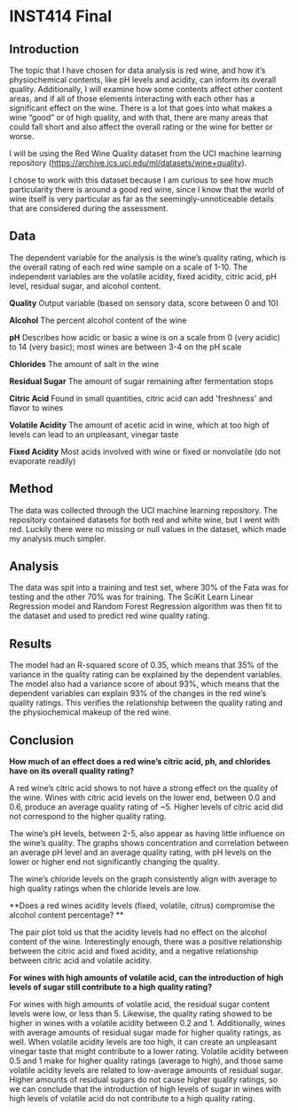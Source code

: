 # INST414 Final
## Introduction 

The topic that I have chosen for data analysis is red wine, and how it’s physiochemical contents, like pH levels and acidity, can inform its overall quality. Additionally, I will examine how some contents affect other content areas, and if all of those elements interacting with each other has a significant effect on the wine. There is a lot that goes into what makes a wine “good” or of high quality, and with that, there are many areas that could fall short and also affect the overall rating or the wine for better or worse.

I will be using the Red Wine Quality dataset from the UCI machine learning repository (https://archive.ics.uci.edu/ml/datasets/wine+quality).
 
I chose to work with this dataset because I am curious to see how much particularity there is around a good red wine, since I know that the world of wine itself is very particular as far as the seemingly-unnoticeable details that are considered during the assessment. 

## Data
The dependent variable for the analysis is the wine’s quality rating, which is the overall rating of each red wine sample on a scale of 1-10. The independent variables are the volatile acidity, fixed acidity, citric acid, pH level, residual sugar, and alcohol content. 

**Quality**
Output variable (based on sensory data, score between 0 and 10)

**Alcohol**
The percent alcohol content of the wine

**pH**
Describes how acidic or basic a wine is on a scale from 0 (very acidic) to 14 (very basic); most wines are between 3-4 on the pH scale

**Chlorides**
The amount of salt in the wine

**Residual Sugar**
The amount of sugar remaining after fermentation stops

**Citric Acid**
Found in small quantities, citric acid can add 'freshness' and flavor to wines

**Volatile Acidity**
The amount of acetic acid in wine, which at too high of levels can lead to an unpleasant, vinegar taste

**Fixed Acidity**
Most acids involved with wine or fixed or nonvolatile (do not evaporate readily)


## Method
The data was collected through the UCI machine learning repository. The repository contained datasets for both red and white wine, but I went with red. Luckily there were no missing or null values in the dataset, which made my analysis much simpler. 

## Analysis
The data was spit into a training and test set, where 30% of the Fata was for testing and the other 70% was for training. The SciKit Learn Linear Regression model and Random Forest Regression algorithm was then fit to the dataset and used to predict red wine quality rating. 

## Results
The model had an R-squared score of 0.35, which means that 35% of the variance in the quality rating can be explained by the dependent variables. The model also had a variance score of about 93%, which means that the dependent variables can explain 93% of the changes in the red wine’s quality ratings. This verifies the relationship between the quality rating and the physiochemical makeup of the red wine. 

## Conclusion

**How much of an effect does a red wine’s citric acid, ph, and chlorides have on its overall quality rating?**

A red wine’s citric acid shows to not have a strong effect on the quality of the wine. Wines with citric acid levels on the lower end, between 0.0 and 0.6, produce an average quality rating of ~5. Higher levels of citric acid did not correspond to the higher quality rating. 

The wine’s pH levels, between 2-5, also appear as having little influence on the wine’s quality. The graphs shows concentration and correlation between an average pH level and an average quality rating, with pH levels on the lower or higher end not significantly changing the quality. 

The wine’s chloride levels on the graph consistently align with average to high quality ratings when the chloride levels are low. 

**Does a red wines acidity levels (fixed, volatile, citrus) compromise the alcohol content percentage? **

The pair plot told us that the acidity levels had no effect on the alcohol content of the wine. Interestingly enough, there was a positive relationship between the citric acid and fixed acidity, and a negative relationship between citric acid and volatile acidity. 

**For wines with high amounts of volatile acid, can the introduction of high levels of sugar still contribute to a high quality rating?**

For wines with high amounts of volatile acid, the residual sugar content levels were low, or less than 5. Likewise, the quality rating showed to be higher in wines with a volatile acidity between 0.2 and 1. Additionally, wines with average amounts of residual sugar made for higher quality ratings, as well. When volatile acidity levels are too high, it can create an unpleasant vinegar taste that might contribute to a lower rating. Volatile acidity between 0.5 and 1 make for higher quality ratings (average to high), and those same volatile acidity levels are related to low-average amounts of residual sugar. Higher amounts of residual sugars do not cause higher quality ratings, so we can conclude that the introduction of high levels of sugar in wines with high levels of volatile acid do not contribute to a high quality rating. 

 
